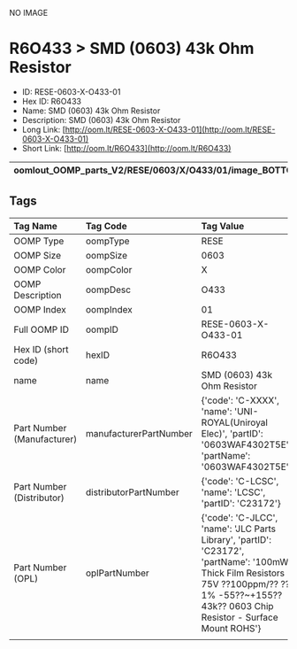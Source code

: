 


  
NO IMAGE  
# R6O433 > SMD (0603) 43k Ohm Resistor

- ID: RESE-0603-X-O433-01
- Hex ID: R6O433
- Name: SMD (0603) 43k Ohm Resistor
- Description: SMD (0603) 43k Ohm Resistor
- Long Link: [http://oom.lt/RESE-0603-X-O433-01](http://oom.lt/RESE-0603-X-O433-01)
- Short Link: [http://oom.lt/R6O433](http://oom.lt/R6O433)
  

|oomlout_OOMP_parts_V2/RESE/0603/X/O433/01/image_BOTTOM.jpg|oomlout_OOMP_parts_V2/RESE/0603/X/O433/01/image_RE.jpg|||
| :---: | :---: | :---: | :---: |

## Tags
  

|Tag Name|Tag Code|Tag Value|
| :--- | :--- | :--- |
|OOMP Type|oompType|RESE|
|OOMP Size|oompSize|0603|
|OOMP Color|oompColor|X|
|OOMP Description|oompDesc|O433|
|OOMP Index|oompIndex|01|
|Full OOMP ID|oompID|RESE-0603-X-O433-01|
|Hex ID (short code)|hexID|R6O433|
|name|name|SMD (0603) 43k Ohm Resistor|
|Part Number (Manufacturer)|manufacturerPartNumber|{'code': 'C-XXXX', 'name': 'UNI-ROYAL(Uniroyal Elec)', 'partID': '0603WAF4302T5E', 'partName': '0603WAF4302T5E'}|
|Part Number (Distributor)|distributorPartNumber|{'code': 'C-LCSC', 'name': 'LCSC', 'partID': 'C23172'}|
|Part Number (OPL)|oplPartNumber|{'code': 'C-JLCC', 'name': 'JLC Parts Library', 'partID': 'C23172', 'partName': '100mW Thick Film Resistors 75V ??100ppm/?? ??1% -55??~+155?? 43k?? 0603  Chip Resistor - Surface Mount ROHS'}|
||||
